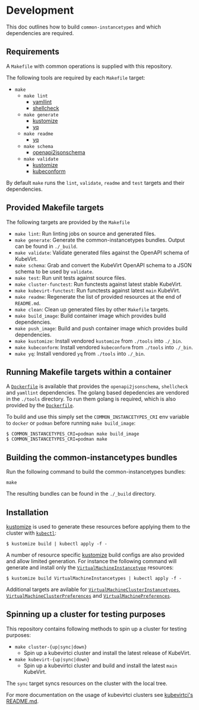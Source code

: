 # Development

This doc outlines how to build `common-instancetypes` and which dependencies are required.

## Requirements

A `Makefile` with common operations is supplied with this repository.

The following tools are required by each `Makefile` target:

* `make`
  * `make lint`
    * [yamllint](https://github.com/adrienverge/yamllint)
    * [shellcheck](https://github.com/koalaman/shellcheck)
  * `make generate`
    * [kustomize](https://kustomize.io/)
    * [yq](https://github.com/mikefarah/yq)
  * `make readme`
    * [yq](https://github.com/mikefarah/yq)
  * `make schema`
    * [openapi2jsonschema](https://github.com/instrumenta/openapi2jsonschema)
  * `make validate`
    * [kustomize](https://kustomize.io/)
    * [kubeconform](https://github.com/yannh/kubeconform)

By default `make` runs the `lint`, `validate`, `readme` and `test` targets and their dependencies.

## Provided Makefile targets

The following targets are provided by the `Makefile`

* `make lint`: Run linting jobs on source and generated files.
* `make generate`: Generate the common-instancetypes bundles. Output can be found in `./_build`.
* `make validate`: Validate generated files against the OpenAPI schema of KubeVirt.
* `make schema`: Grab and convert the KubeVirt OpenAPI schema to a JSON schema to be used by `validate`.
* `make test`: Run unit tests against source files.
* `make cluster-functest`: Run functests against latest stable KubeVirt.
* `make kubevirt-functest`: Run functests against latest `main` KubeVirt.
* `make readme`: Regenerate the list of provided resources at the end of `README.md`.
* `make clean`: Clean up generated files by other `Makefile` targets.
* `make build_image`: Build container image which provides build dependencies.
* `make push_image`: Build and push container image which provides build dependencies.
* `make kustomize`: Install vendored `kustomize` from `./tools` into `./_bin`.
* `make kubeconform`: Install vendored `kubeconform` from `./tools` into `./_bin`.
* `make yq`: Install vendored `yq` from `./tools` into `./_bin`.

## Running Makefile targets within a container

A [`Dockerfile`](./Dockerfile) is available that provides the `openapi2jsonschema`, `shellcheck` and `yamllint` dependencies. The golang based depedencies are vendored in the `./tools` directory. To run them golang is required, which is also provided by the [`Dockerfile`](./Dockerfile).

To build and use this simply set the `COMMON_INSTANCETYPES_CRI` env variable to `docker` or `podman` before running `make build_image`:

```
$ COMMON_INSTANCETYPES_CRI=podman make build_image
$ COMMON_INSTANCETYPES_CRI=podman make
```

## Building the common-instancetypes bundles

Run the following command to build the common-instancetypes bundles:

```
make
```

The resulting bundles can be found in the `./_build` directory.

## Installation

[kustomize](https://kustomize.io/) is used to generate these resources before applying them to the cluster with [`kubectl`](https://kubernetes.io/docs/reference/kubectl/):

```
$ kustomize build | kubectl apply -f -
```

A number of resource specific [kustomize](https://kustomize.io/) build configs are also provided and allow limited generation. For instance the following command will generate and install only the [`VirtualMachineInstancetype`](http://kubevirt.io/api-reference/main/definitions.html#_v1alpha2_virtualmachineinstancetype) resources:

```
$ kustomize build VirtualMachineInstancetypes | kubectl apply -f -
```

Additional targets are avilable for [`VirtualMachineClusterInstancetypes`](http://kubevirt.io/api-reference/main/definitions.html#_v1alpha2_virtualmachineclusterinstancetype), [`VirtualMachineClusterPreferences`](http://kubevirt.io/api-reference/main/definitions.html#_v1alpha2_virtualmachineclusterpreference) and [`VirtualMachinePreferences`](http://kubevirt.io/api-reference/main/definitions.html#_v1alpha2_virtualmachinepreference).

## Spinning up a cluster for testing purposes

This repository contains following methods to spin up a cluster for testing purposes:

* `make cluster-{up|sync|down}`
  * Spin up a kubevirtci cluster and install the latest release of KubeVirt.
* `make kubevirt-{up|sync|down}`
  * Spin up a kubevirtci cluster and build and install the latest `main` KubeVirt.

The `sync` target syncs resources on the cluster with the local tree.

For more documentation on the usage of kubevirtci clusters see [kubevirtci's README.md](https://github.com/kubevirt/kubevirtci/blob/main/README.md).